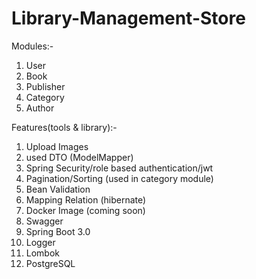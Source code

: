 # Library-Management-Store

Modules:-
1. User
2. Book
3. Publisher
4. Category
5. Author

Features(tools & library):-
1. Upload Images
2. used DTO (ModelMapper)
3. Spring Security/role based authentication/jwt
4. Pagination/Sorting (used in category module)
5. Bean Validation
6. Mapping Relation (hibernate)
7. Docker Image (coming soon)
8. Swagger
9. Spring Boot 3.0
10. Logger
11. Lombok
12. PostgreSQL
